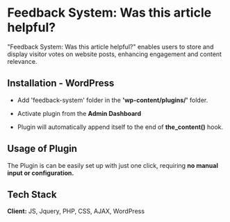# Feedback System: Was this article helpful?

"Feedback System: Was this article helpful?" enables users to store and display visitor votes on website posts, enhancing engagement and content relevance.

## Installation - WordPress

- Add 'feedback-system' folder in the **'wp-content/plugins/'** folder.

- Activate plugin from the **Admin Dashboard**

- Plugin will automatically append itself to the end of **the_content()** hook.

## Usage of Plugin

The Plugin is can be easily set up with just one click, requiring **no manual input or configuration.**

## Tech Stack

**Client:** JS, Jquery, PHP, CSS, AJAX, WordPress

